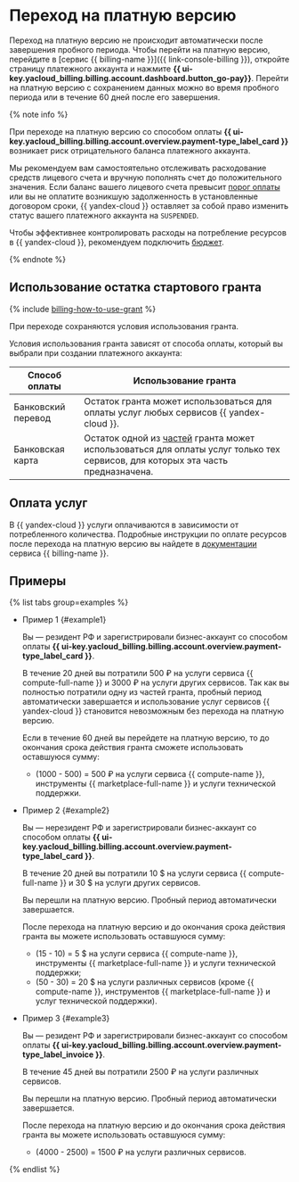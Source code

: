 # Переход на платную версию


Переход на платную версию не происходит автоматически после завершения пробного периода. Чтобы перейти на платную версию, перейдите в [сервис {{ billing-name }}]({{ link-console-billing }}), откройте страницу платежного аккаунта и нажмите **{{ ui-key.yacloud_billing.billing.account.dashboard.button_go-pay}}**. Перейти на платную версию с сохранением данных можно во время пробного периода или в течение 60 дней после его завершения.

{% note info %}

При переходе на платную версию со способом оплаты **{{ ui-key.yacloud_billing.billing.account.overview.payment-type_label_card }}** возникает риск отрицательного баланса платежного аккаунта.

Мы рекомендуем вам самостоятельно отслеживать расходование средств лицевого счета и вручную пополнять счет до положительного значения. Если баланс вашего лицевого счета превысит [порог оплаты](../../../billing/concepts/billing-threshold.md) или вы не оплатите возникшую задолженность в установленные договором сроки, {{ yandex-cloud }} оставляет за собой право изменить статус вашего платежного аккаунта на `SUSPENDED`.

Чтобы эффективнее контролировать расходы на потребление ресурсов в {{ yandex-cloud }}, рекомендуем подключить [бюджет](../../../billing/concepts/budget.md).

{% endnote %}

## Использование остатка стартового гранта

{% include [billing-how-to-use-grant](../../../_includes/billing-how-to-use-grant.md) %}


При переходе сохраняются условия использования гранта.


Условия использования гранта зависят от способа оплаты, который вы выбрали при создании платежного аккаунта: 

Способ оплаты | Использование гранта 
----- | ----- 
Банковский перевод | Остаток гранта может использоваться для оплаты услуг любых сервисов {{ yandex-cloud }}.
Банковская карта | Остаток одной из [частей](../../usage-grant.md) гранта может использоваться для оплаты услуг только тех сервисов, для которых эта часть предназначена.




## Оплата услуг

В {{ yandex-cloud }} услуги оплачиваются в зависимости от потребленного количества. Подробные инструкции по оплате ресурсов после перехода на платную версию вы найдете в [документации](../../../billing/) сервиса {{ billing-name }}.


## Примеры

{% list tabs group=examples %}

- Пример 1 {#example1}
  
   Вы — резидент РФ и зарегистрировали бизнес-аккаунт со способом оплаты **{{ ui-key.yacloud_billing.billing.account.overview.payment-type_label_card }}**.
   
   В течение 20 дней вы потратили 500 ₽ на услуги сервиса {{ compute-full-name }} и 3000 ₽ на услуги других сервисов. Так как вы полностью потратили одну из частей гранта, пробный период автоматически завершается и использование услуг сервисов {{ yandex-cloud }} становится невозможным без перехода на платную версию. 
 
   Если в течение 60 дней вы перейдете на платную версию, то до окончания срока действия гранта сможете использовать оставшуюся сумму:
    - (1000 - 500) = 500 ₽ на услуги сервиса {{ compute-name }}, инструменты {{ marketplace-full-name }} и услуги технической поддержки. 

- Пример 2 {#example2}
  
   Вы — нерезидент РФ и зарегистрировали бизнес-аккаунт со способом оплаты **{{ ui-key.yacloud_billing.billing.account.overview.payment-type_label_card }}**.
   
   В течение 20 дней вы потратили 10 $ на услуги сервиса {{ compute-full-name }} и 30 $ на услуги других сервисов. 

   Вы перешли на платную версию. Пробный период автоматически завершается. 
 
   После перехода на платную версию и до окончания срока действия гранта вы можете использовать оставшуюся сумму: 
   - (15 - 10) = 5 $ на услуги сервиса {{ compute-name }}, инструменты {{ marketplace-full-name }} и услуги технической поддержки; 
   - (50 - 30) = 20 $ на услуги различных сервисов (кроме {{ compute-name }}, инструментов {{ marketplace-full-name }} и услуг технической поддержки). 

- Пример 3 {#example3}
    
   Вы — резидент РФ и зарегистрировали бизнес-аккаунт со способом оплаты **{{ ui-key.yacloud_billing.billing.account.overview.payment-type_label_invoice }}**.
   
   В течение 45 дней вы потратили 2500 ₽ на услуги различных сервисов. 

   Вы перешли на платную версию. Пробный период автоматически завершается. 

   После перехода на платную версию и до окончания срока действия гранта вы можете использовать оставшуюся сумму: 
   - (4000 - 2500) = 1500 ₽ на услуги различных сервисов. 

{% endlist %}
